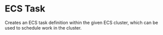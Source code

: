 # ECS Task

Creates an ECS task definition within the given ECS cluster, which can be used to schedule work in the cluster.
